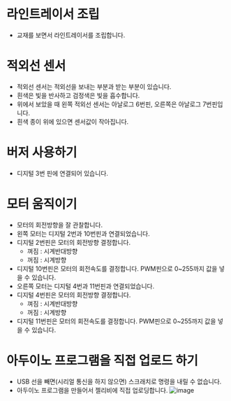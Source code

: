 # 라인트레이서 조립
* 교재를 보면서 라인트레이서를 조립합니다.

# 적외선 센서
* 적외선 센서는 적외선을 보내는 부분과 받는 부분이 있습니다.
* 흰색은 빛을 반사하고 검정색은 빛을 흡수합니다.
* 위에서 보았을 때 왼쪽 적외선 센서는 아날로그 6번핀, 오른쪽은 아날로그 7번핀입니다.
* 흰색 종이 위에 있으면 센서값이 작아집니다.

# 버저 사용하기
* 디지털 3번 핀에 연결되어 있습니다.

# 모터 움직이기
* 모터의 회전방향을 잘 관찰합니다.
* 왼쪽 모터는 디지털 2번과 10번핀과 연결되었습니다.
* 디지털 2번핀은 모터의 회전방향 결정합니다.
  * 껴짐 : 시계반대방향
  * 꺼짐 : 시계방향
* 디지털 10번핀은 모터의 회전속도를 결정합니다. PWM핀으로 0~255까지 값을 넣을 수 있습니다.
* 오른쪽 모터는 디지털 4번과 11번핀과 연결되었습니다.
* 디지털 4번핀은 모터의 회전방향 결정합니다.
  * 껴짐 : 시계반대방향
  * 꺼짐 : 시계방향
* 디지털 11번핀은 모터의 회전속도를 결정합니다. PWM핀으로 0~255까지 값을 넣을 수 있습니다.

# 아두이노 프로그램을 직접 업로드 하기
* USB 선을 빼면(시리얼 통신을 하지 않으면) 스크래치로 명령을 내릴 수 없습니다.
* 아두이노 프로그램을 만들어서 젤리비에 직접 업로딩합니다.
![image](https://github.com/itple-sw/jellibi/assets/76088532/e6ecafe2-9673-4426-8609-37df93be37df)




 
